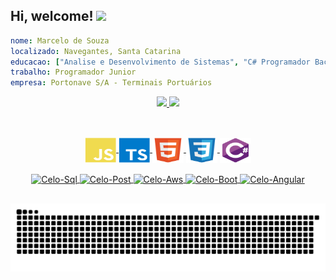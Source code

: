 ## Hi, welcome! <img src="https://emojis.slackmojis.com/emojis/images/1588315024/8823/hyperkitty.gif?1588315024" width="25px"></a>

```yaml
nome: Marcelo de Souza
localizado: Navegantes, Santa Catarina
educacao: ["Analise e Desenvolvimento de Sistemas", "C# Programador Back End"]
trabalho: Programador Junior
empresa: Portonave S/A - Terminais Portuários
```



 <div align="center">
  <a href="https://github.com/marcelonvg">
  <img height="150em" src="https://github-readme-stats.vercel.app/api?username=marcelonvg&show_icons=true&theme=dracula&include_all_commits=true&count_private=true"/>
  <img height="150em" src="https://github-readme-stats.vercel.app/api/top-langs/?username=marcelonvg&layout=compact&langs_count=7&theme=dracula"/>
</div>
 
## 

<div align="center"><br>
  <img align="center" alt="Celo-Js" height="40" width="50" src="https://raw.githubusercontent.com/devicons/devicon/master/icons/javascript/javascript-plain.svg">
  <img align="center" alt="Celo-Ts" height="40" width="50" src="https://raw.githubusercontent.com/devicons/devicon/master/icons/typescript/typescript-plain.svg">
  <img align="center" alt="Celo-HTML" height="40" width="50" src="https://raw.githubusercontent.com/devicons/devicon/master/icons/html5/html5-original.svg">
  <img align="center" alt="Celo-CSS" height="40" width="50" src="https://raw.githubusercontent.com/devicons/devicon/master/icons/css3/css3-original.svg">
  <img align="center" alt="Celo-Csharp" height="40" width="50" src="https://raw.githubusercontent.com/devicons/devicon/master/icons/csharp/csharp-original.svg">
</div>
 
 <div align="center"><br>
  <img align="center" alt="Celo-Sql" src="https://img.shields.io/badge/MySQL-00000F?style=for-the-badge&logo=mysql&logoColor=white">
  <img align="center" alt="Celo-Post"  src="https://img.shields.io/badge/PostgreSQL-316192?style=for-the-badge&logo=postgresql&logoColor=white">
  <img align="center" alt="Celo-Aws" src="https://img.shields.io/badge/Amazon_AWS-232F3E?style=for-the-badge&logo=amazon-aws&logoColor=white">
  <img align="center" alt="Celo-Boot"  src="https://img.shields.io/badge/Bootstrap-563D7C?style=for-the-badge&logo=bootstrap&logoColor=white">
  <img align="center" alt="Celo-Angular"  src="https://img.shields.io/badge/Angular-DD0031?style=for-the-badge&logo=angular&logoColor=white">
</div>
 
 ## 
 
  ![Snake animation](https://github.com/marcelonvg/marcelonvg/blob/output/github-contribution-grid-snake.svg)
 
</div>

